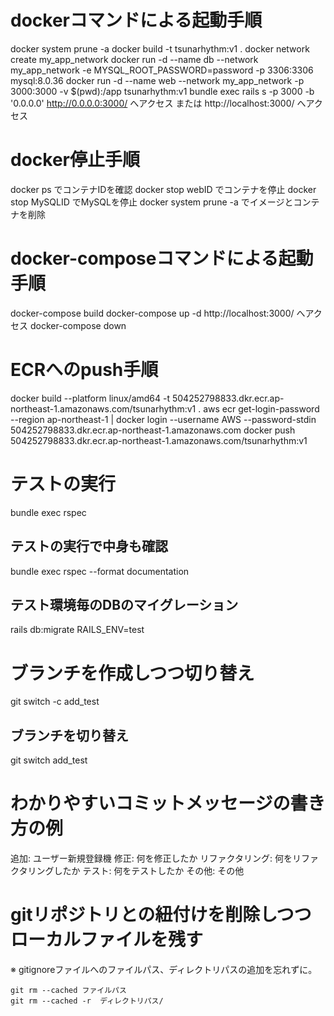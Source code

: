 # dockerコマンドによる起動手順
docker system prune -a
docker build -t tsunarhythm:v1 .
docker network create my_app_network
docker run -d --name db --network my_app_network -e MYSQL_ROOT_PASSWORD=password -p 3306:3306 mysql:8.0.36
docker run -d --name web --network my_app_network -p 3000:3000 -v $(pwd):/app tsunarhythm:v1 bundle exec rails s -p 3000 -b '0.0.0.0'
http://0.0.0.0:3000/ へアクセス または http://localhost:3000/ へアクセス

# docker停止手順
docker ps でコンテナIDを確認
docker stop webID でコンテナを停止
docker stop MySQLID でMySQLを停止
docker system prune -a でイメージとコンテナを削除

# docker-composeコマンドによる起動手順
docker-compose build
docker-compose up -d
http://localhost:3000/ へアクセス
docker-compose down


# ECRへのpush手順
docker build --platform linux/amd64 -t 504252798833.dkr.ecr.ap-northeast-1.amazonaws.com/tsunarhythm:v1 . 
aws ecr get-login-password --region ap-northeast-1 | docker login --username AWS --password-stdin 504252798833.dkr.ecr.ap-northeast-1.amazonaws.com
docker push 504252798833.dkr.ecr.ap-northeast-1.amazonaws.com/tsunarhythm:v1

# テストの実行
bundle exec rspec
## テストの実行で中身も確認
bundle exec rspec --format documentation
## テスト環境毎のDBのマイグレーション
rails db:migrate RAILS_ENV=test

# ブランチを作成しつつ切り替え
git switch -c add_test
## ブランチを切り替え
git switch add_test

# わかりやすいコミットメッセージの書き方の例
追加: ユーザー新規登録機
修正: 何を修正したか
リファクタリング: 何をリファクタリングしたか
テスト: 何をテストしたか
その他: その他

# gitリポジトリとの紐付けを削除しつつローカルファイルを残す
※ gitignoreファイルへのファイルパス、ディレクトリパスの追加を忘れずに。
```
git rm --cached ファイルパス
git rm --cached -r  ディレクトリパス/
```